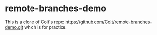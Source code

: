 # remote-branches-demo

This is a clone of Colt's repo: https://github.com/Colt/remote-branches-demo.git which is for practice.
